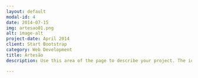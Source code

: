 ```yaml
---
layout: default
modal-id: 4
date: 2014-07-15
img: artesao01.png
alt: image-alt
project-date: April 2014
client: Start Bootstrap
category: Web Development
title: Artesão
description: Use this area of the page to describe your project. The icon above is part of a free icon set by <a href="https://sellfy.com/p/8Q9P/jV3VZ/">Flat Icons</a>. On their website, you can download their free set with 16 icons, or you can purchase the entire set with 146 icons for only $12!

---
```

